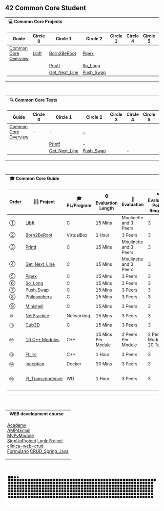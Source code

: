 
## 42 Common Core Student

<table>
<tr>
<th align="left"> &nbsp;💻 Common Core Projects</th>
</tr>
<tr>

<td>

| Guide | Circle 0  | Circle 1 | Circle 2  | Circle 3 | Circle 4 | Circle 5 | Circle 6 | 
| ------------- | ------------- | ------------- | ------------- | ------------- | ------------- | ------------- | ------------- |
| [Common Core Overview]() | [Libft]()  | [Born2BeRoot]()  | [Pipex]()  | []()  | []()  | []()  | []()  | |
| |        | [Printf]()  | [So_Long]()  | []()  | []()  | []() |  |
| |        | [Get_Next_Line]()  | [Push_Swap]()  |  | []()  |  |

</td></tr></table>

<br>

<table>
<tr>
<th align="left"> &nbsp; 🔍 Common Core Tests</th>
</tr>
<tr>

<td>

| Guide | Circle 0  | Circle 1 | Circle 2  | Circle 3 | Circle 4 | Circle 5 | Circle 6 | 
| ------------- | ------------- | ------------- | ------------- | ------------- | ------------- | ------------- | ------------- |
| [Common Core Overview]() | -  | -  | [-]()  | []()  | []()  | []()  | []()  | |
| |        | [Printf](https://github.com/KarmaFaber/ft_printf_test)  | -  | []()  | []()  | []() |  |
| |        | [Get_Next_Line](https://github.com/KarmaFaber/GetNextLine_test)  | [Push_Swap]()  |  | -  |  |

</td></tr></table>

<br>

<table>
<tr>
<th align="left"> &nbsp; 🎓 Common Core Guide</th>
</tr>
<tr>

<td>

|  Order | 👨‍💻  Project | 🎓PL/Program | ⌚ Evaluation Length | 👥 Evaluation | ✔️ Evaluation Points Required | 🧑‍🤝‍🧑 Group Project | 
|--|--|--|--|--|--|--|
| ① | [Libft]() | C | 15 Mins | Moulinette and 3 Peers | 3 | No |
| ② | [Born2BeRoot]() | VirtualBox | 1 Hour | 3 Peers | 3 | No |
| ③ | [Printf]() | C | 15 Mins | Moulinette and 3 Peers | 3 | No |
| ④ | [Get_Next_Line]() | C | 15 Mins | Moulinette and 3 Peers | 3 | No |
| ⑤ | [Pipex]() | C | 15 Mins | 3 Peers | 3 | No |
| ⑥ | [So_Long]() | C | 15 Mins | 3 Peers | 3 | No |
| ⑦ | [Push_Swap]() | C | 15 Mins | 3 Peers | 3 | No |
| ⑧ | [Philosophers]() | C | 15 Mins | 3 Peers | 3 | No |
| ⑨ | [Minishell]() | C | 15 Mins | 3 Peers | 3 | Yes - 2 People |
| ⑩ | [NetPractice]() | Networking | 15 Mins | 3 Peers | 3 | No |
| ⑪ | [Cub3D]() | C | 15 Mins | 3 Peers | 3 | Yes - 2 People |
| ⑫ | [10 C++ Modules]() | C++ | 15 Mins Per Module | 2 Peers Per Module | 2 Per Module - 20 Total | No |
| ⑬ | [Ft_irc]() | C++ | 1 Hour | 3 Peers | 3 | Yes - 2 People |
| ⑭ | [Inception]() | Docker | 30 Mins | 3 Peers | 3 | No |
| ⑮ | [Ft_Transcendence]() | WD | 1 Hour | 3 Peers | 3 | Yes - Between 3-5 People |

</td>
</tr> </table>

<br>



<table>
<tr>
<th align="left"> &nbsp; WEB development course</th>
</tr>
<tr>

<td>

[Academy](https://github.com/KarmaFaber/Academy)  
[AMP4Email](https://github.com/KarmaFaber/AMP4Email)  
[MyPyModule](https://github.com/KarmaFaber/MyPyModule)  
[SignUpProject](https://github.com/KarmaFaber/SignUpProject) 
[LogInProject](https://github.com/KarmaFaber/LogInProject)  
[clinica-web-crud](https://github.com/KarmaFaber/clinica-web-crud)  
[Formulario](https://github.com/KarmaFaber/Formulario) 
[CRUD_Spring_Java](https://github.com/KarmaFaber/CRUD_Spring_Java) 

</td>

</tr> </table>

<br>

<p align = "center">
	<img src = "https://github.com/7oSkaaa/7oSkaaa/blob/output/github-contribution-grid-snake.svg?" alt = "Snake Game"/>
</p>